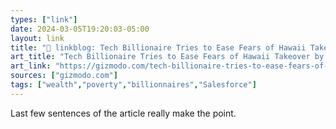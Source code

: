 ```yaml
---
types: ["link"]
date: 2024-03-05T19:20:03-05:00
layout: link
title: "🔗 linkblog: Tech Billionaire Tries to Ease Fears of Hawaii Takeover by Donating $150 Million to Hospitals'"
art_title: "Tech Billionaire Tries to Ease Fears of Hawaii Takeover by Donating $150 Million to Hospitals"
art_link: "https://gizmodo.com/tech-billionaire-tries-to-ease-fears-of-hawaii-takeover-1851309539"
sources: ["gizmodo.com"]
tags: ["wealth","poverty","billionnaires","Salesforce"]
---
```

Last few sentences of the article really make the point.
